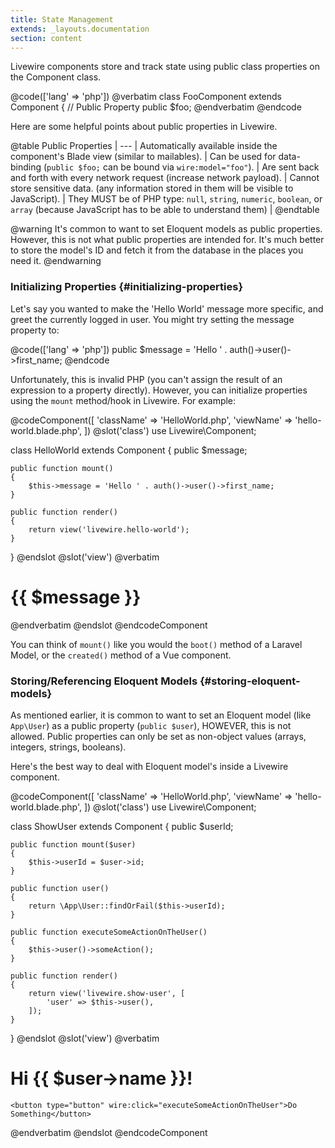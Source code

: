 ```yaml
---
title: State Management
extends: _layouts.documentation
section: content
---
```


Livewire components store and track state using public class properties on the Component class.

@code(['lang' => 'php'])
@verbatim
class FooComponent extends Component
{
    // Public Property
    public $foo;
@endverbatim
@endcode

Here are some helpful points about public properties in Livewire.

@table
Public Properties |
--- |
Automatically available inside the component's Blade view (similar to mailables). |
Can be used for data-binding (`public $foo;` can be bound via `wire:model="foo"`). |
Are sent back and forth with every network request (increase network payload). |
Cannot store sensitive data. (any information stored in them will be visible to JavaScript). |
They MUST be of PHP type: `null`, `string`, `numeric`, `boolean`, or `array` (because JavaScript has to be able to understand them) |
@endtable

@warning
It's common to want to set Eloquent models as public properties. However, this is not what public properties are intended for. It's much better to store the model's ID and fetch it from the database in the places you need it.
@endwarning

### Initializing Properties {#initializing-properties}

Let's say you wanted to make the 'Hello World' message more specific, and greet the currently logged in user. You might try setting the message property to:

@code(['lang' => 'php'])
public $message = 'Hello ' . auth()->user()->first_name;
@endcode

Unfortunately, this is invalid PHP (you can't assign the result of an expression to a property directly). However, you can initialize properties using the `mount` method/hook in Livewire. For example:

@codeComponent([
    'className' => 'HelloWorld.php',
    'viewName' => 'hello-world.blade.php',
])
@slot('class')
use Livewire\Component;

class HelloWorld extends Component
{
    public $message;

    public function mount()
    {
        $this->message = 'Hello ' . auth()->user()->first_name;
    }

    public function render()
    {
        return view('livewire.hello-world');
    }
}
@endslot
@slot('view')
@verbatim
<div>
    <h1>{{ $message }}</h1>
</div>
@endverbatim
@endslot
@endcodeComponent

You can think of `mount()` like you would the `boot()` method of a Laravel Model, or the `created()` method of a Vue component.

### Storing/Referencing Eloquent Models {#storing-eloquent-models}

As mentioned earlier, it is common to want to set an Eloquent model (like `App\User`) as a public property (`public $user`), HOWEVER, this is not allowed. Public properties can only be set as non-object values (arrays, integers, strings, booleans).

Here's the best way to deal with Eloquent model's inside a Livewire component.

@codeComponent([
    'className' => 'HelloWorld.php',
    'viewName' => 'hello-world.blade.php',
])
@slot('class')
use Livewire\Component;

class ShowUser extends Component
{
    public $userId;

    public function mount($user)
    {
        $this->userId = $user->id;
    }

    public function user()
    {
        return \App\User::findOrFail($this->userId);
    }

    public function executeSomeActionOnTheUser()
    {
        $this->user()->someAction();
    }

    public function render()
    {
        return view('livewire.show-user', [
            'user' => $this->user(),
        ]);
    }
}
@endslot
@slot('view')
@verbatim
<div>
    <h1>Hi {{ $user->name }}!</h1>

    <button type="button" wire:click="executeSomeActionOnTheUser">Do Something</button>
</div>
@endverbatim
@endslot
@endcodeComponent
